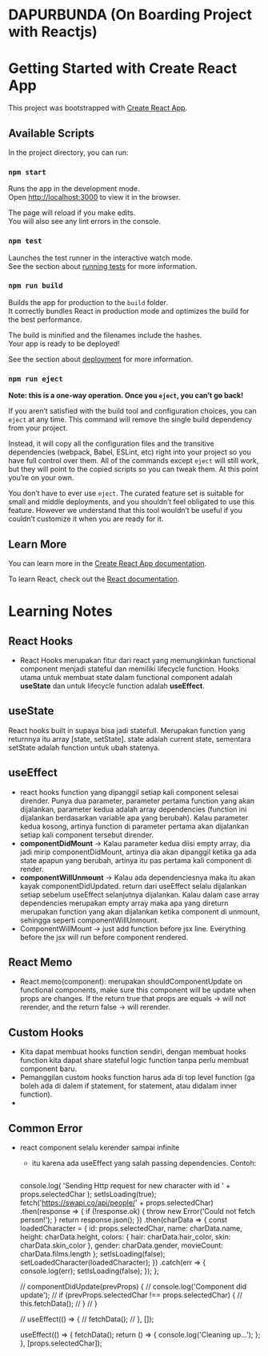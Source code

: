 # DAPURBUNDA (On Boarding Project with Reactjs)
# Getting Started with Create React App

This project was bootstrapped with [Create React App](https://github.com/facebook/create-react-app).

## Available Scripts

In the project directory, you can run:

### `npm start`

Runs the app in the development mode.\
Open [http://localhost:3000](http://localhost:3000) to view it in the browser.

The page will reload if you make edits.\
You will also see any lint errors in the console.

### `npm test`

Launches the test runner in the interactive watch mode.\
See the section about [running tests](https://facebook.github.io/create-react-app/docs/running-tests) for more information.

### `npm run build`

Builds the app for production to the `build` folder.\
It correctly bundles React in production mode and optimizes the build for the best performance.

The build is minified and the filenames include the hashes.\
Your app is ready to be deployed!

See the section about [deployment](https://facebook.github.io/create-react-app/docs/deployment) for more information.

### `npm run eject`

**Note: this is a one-way operation. Once you `eject`, you can’t go back!**

If you aren’t satisfied with the build tool and configuration choices, you can `eject` at any time. This command will remove the single build dependency from your project.

Instead, it will copy all the configuration files and the transitive dependencies (webpack, Babel, ESLint, etc) right into your project so you have full control over them. All of the commands except `eject` will still work, but they will point to the copied scripts so you can tweak them. At this point you’re on your own.

You don’t have to ever use `eject`. The curated feature set is suitable for small and middle deployments, and you shouldn’t feel obligated to use this feature. However we understand that this tool wouldn’t be useful if you couldn’t customize it when you are ready for it.

## Learn More

You can learn more in the [Create React App documentation](https://facebook.github.io/create-react-app/docs/getting-started).

To learn React, check out the [React documentation](https://reactjs.org/).

# Learning Notes
## React Hooks
- React Hooks merupakan fitur dari react yang memungkinkan functional component menjadi stateful dan memiliki lifecycle function. Hooks utama untuk membuat state dalam functional component adalah **useState** dan untuk lifecycle function adalah **useEffect**.
## useState
React hooks built in supaya bisa jadi statefull. Merupakan function yang returnnya itu array [state, setState]. state adalah current state, sementara setState adalah function untuk ubah statenya.

## useEffect
- react hooks function yang dipanggil setiap kali component selesai dirender. Punya dua parameter, parameter pertama function yang akan dijalankan, parameter kedua adalah array dependencies (function ini dijalankan berdasarkan variable apa yang berubah). Kalau parameter kedua kosong, artinya function di parameter pertama akan dijalankan setiap kali component tersebut dirender. 
- **componentDidMount** -> Kalau parameter kedua diisi empty array, dia jadi mirip componentDidMount, artinya dia akan dipanggil ketika ga ada state apapun yang berubah, artinya itu pas pertama kali component di render.
- **componentWillUnmount** -> Kalau ada dependenciesnya maka itu akan kayak componentDidUpdated. return dari useEffect selalu dijalankan setiap sebelum useEffect selanjutnya dijalankan. Kalau dalam case array dependencies merupakan empty array maka apa yang direturn merupakan function yang akan dijalankan ketika component di unmount, sehingga seperti componentWillUnmount.
- ComponentWillMount → just add function before jsx line. Everything before the jsx will run before component rendered.  

## React Memo
- React.memo(component): merupakan shouldComponentUpdate on functional components, make sure this component will be update when props are changes. If the return true that props are equals → will not rerender, and the return false → will rerender. 

## Custom Hooks
- Kita dapat membuat hooks function sendiri, dengan membuat hooks function kita dapat share stateful logic function tanpa perlu membuat component baru.
- Pemanggilan custom hooks function harus ada di top level function (ga boleh ada di dalem if statement, for statement, atau didalam inner function).
- 

## Common Error
- react component selalu kerender sampai infinite
    - itu karena ada useEffect yang salah passing dependencies. Contoh:
        ```const fetchData = () => {
    console.log(
      'Sending Http request for new character with id ' + props.selectedChar
    );
    setIsLoading(true);
    fetch('https://swapi.co/api/people/' + props.selectedChar)
      .then(response => {
        if (!response.ok) {
          throw new Error('Could not fetch person!');
        }
        return response.json();
      })
      .then(charData => {
        const loadedCharacter = {
          id: props.selectedChar,
          name: charData.name,
          height: charData.height,
          colors: {
            hair: charData.hair_color,
            skin: charData.skin_color
          },
          gender: charData.gender,
          movieCount: charData.films.length
        };
        setIsLoading(false);
        setLoadedCharacter(loadedCharacter);
      })
      .catch(err => {
        console.log(err);
        setIsLoading(false);
      });
  };

  // componentDidUpdate(prevProps) {
  //   console.log('Component did update');
  //   if (prevProps.selectedChar !== props.selectedChar) {
  //     this.fetchData();
  //   }
  // }

  // useEffect(() => {
  //   fetchData();
  // }, []);

  useEffect(() => {
    fetchData();
    return () => {
      console.log('Cleaning up...');
    };
  }, [props.selectedChar]);
```
